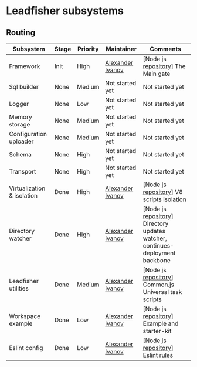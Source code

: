 # Leadfisher subsystems

## Routing

| Subsystem                  | Stage | Priority | Maintainer                     | Comments                                                                                   |
| -------------------------- | ----- | -------- | ------------------------------ | ------------------------------------------------------------------------------------------ |
| Framework                  | Init  | High     | [Alexander Ivanov][sashapop10] | [Node js [repository][leadboot]] The Main gate                                             |
| Sql builder                | None  | Medium   | Not started yet                | Not started yet                                                                            |
| Logger                     | None  | Low      | Not started yet                | Not started yet                                                                            |
| Memory storage             | None  | Medium   | Not started yet                | Not started yet                                                                            |
| Configuration uploader     | None  | Medium   | Not started yet                | Not started yet                                                                            |
| Schema                     | None  | High     | Not started yet                | Not started yet                                                                            |
| Transport                  | None  | High     | Not started yet                | Not started yet                                                                            |
| Virtualization & isolation | Done  | High     | [Alexander Ivanov][sashapop10] | [Node js [repository][leadvm]] V8 scripts isolation                                        |
| Directory watcher          | Done  | High     | [Alexander Ivanov][sashapop10] | [Node js [repository][leadwatch]] Directory updates watcher, continues-deployment backbone |
| Leadfisher utilities       | Done  | Medium   | [Alexander Ivanov][sashapop10] | [Node js [repository][leadutils]] Common.js Universal task scripts                         |
| Workspace example          | Done  | Low      | [Alexander Ivanov][sashapop10] | [Node js [repository][workspace]] Example and starter-kit                                  |
| Eslint config              | Done  | Low      | [Alexander Ivanov][sashapop10] | [Node js [repository][eslint]] Eslint rules                                                |

[sashapop10]: https://github.com/sashapop10
[leadboot]: https://github.com/LeadFisherSolutions/leadboot
[leadvm]: https://github.com/LeadFisherSolutions/leadvm
[leadwatch]: https://github.com/LeadFisherSolutions/leadwatch
[leadutils]: https://github.com/LeadFisherSolutions/workspace-example
[workspace]: https://github.com/LeadFisherSolutions/workspace-example
[eslint]: https://github.com/LeadFisherSolutions/eslint-config-leadfisher
